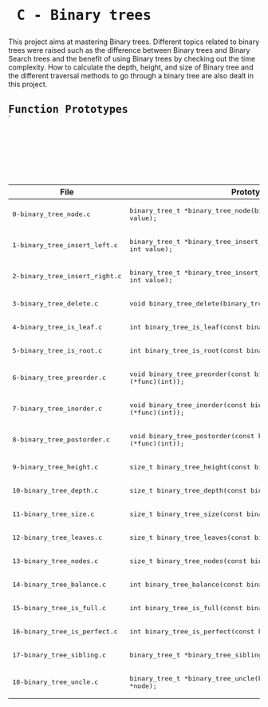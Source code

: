 # <pre> C - Binary trees </pre>
This project aims at mastering Binary trees. Different topics related to binary trees were raised such as the difference between Binary trees and Binary Search trees and the benefit of using Binary trees by checking out the time complexity. How to calculate the depth, height, and size of Binary tree and the different traversal methods to go through a binary tree are also dealt in this project.
## <pre>Function Prototypes   <img src="https://user-images.githubusercontent.com/107026397/209423040-0ba70fc0-8862-492e-944b-fa10de86e407.svg" width=3% height=3%/></pre>
| File  | Prototype |
| ------------- | ------------- |
|<pre>0-binary_tree_node.c|<pre>binary_tree_t *binary_tree_node(binary_tree_t *parent, int value); |
|<pre>1-binary_tree_insert_left.c|<pre>binary_tree_t *binary_tree_insert_left(binary_tree_t *parent, int value);|
|<pre>2-binary_tree_insert_right.c|<pre>binary_tree_t *binary_tree_insert_right(binary_tree_t *parent, int value);|
|<pre>3-binary_tree_delete.c|<pre>void binary_tree_delete(binary_tree_t *tree);|
|<pre>4-binary_tree_is_leaf.c|<pre>int binary_tree_is_leaf(const binary_tree_t *node);|
|<pre>5-binary_tree_is_root.c|<pre>int binary_tree_is_root(const binary_tree_t *node);|
|<pre>6-binary_tree_preorder.c|<pre>void binary_tree_preorder(const binary_tree_t *tree, void (*func)(int));|
|<pre>7-binary_tree_inorder.c|<pre>void binary_tree_inorder(const binary_tree_t *tree, void (*func)(int));|
|<pre>8-binary_tree_postorder.c|<pre>void binary_tree_postorder(const binary_tree_t *tree, void (*func)(int));|
|<pre>9-binary_tree_height.c|<pre>size_t binary_tree_height(const binary_tree_t *tree);|
|<pre>10-binary_tree_depth.c|<pre>size_t binary_tree_depth(const binary_tree_t *tree);|
|<pre>11-binary_tree_size.c|<pre>size_t binary_tree_size(const binary_tree_t *tree);|
|<pre>12-binary_tree_leaves.c|<pre>size_t binary_tree_leaves(const binary_tree_t *tree);|
|<pre>13-binary_tree_nodes.c|<pre>size_t binary_tree_nodes(const binary_tree_t *tree);|
|<pre>14-binary_tree_balance.c|<pre>int binary_tree_balance(const binary_tree_t *tree);|
|<pre>15-binary_tree_is_full.c|<pre>int binary_tree_is_full(const binary_tree_t *tree);|
|<pre>16-binary_tree_is_perfect.c|<pre>int binary_tree_is_perfect(const binary_tree_t *tree);|
|<pre>17-binary_tree_sibling.c|<pre>binary_tree_t *binary_tree_sibling(binary_tree_t *node);|
|<pre>18-binary_tree_uncle.c|<pre>binary_tree_t *binary_tree_uncle(binary_tree_t *node);</pre>|


